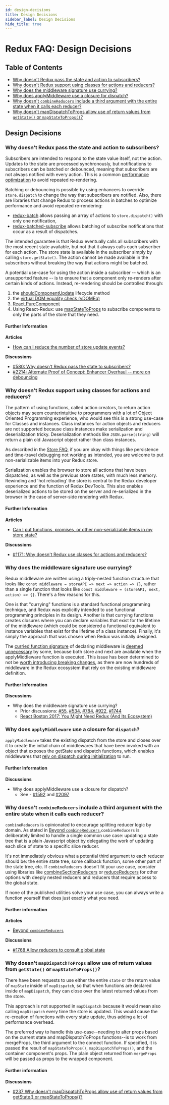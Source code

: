 ```yaml
---
id: design-decisions
title: Design Decisions
sidebar_label: Design Decisions
hide_title: true
---
```


# Redux FAQ: Design Decisions

## Table of Contents

- [Why doesn't Redux pass the state and action to subscribers?](#why-doesnt-redux-pass-the-state-and-action-to-subscribers)
- [Why doesn't Redux support using classes for actions and reducers?](#why-doesnt-redux-support-using-classes-for-actions-and-reducers)
- [Why does the middleware signature use currying?](#why-does-the-middleware-signature-use-currying)
- [Why does applyMiddleware use a closure for dispatch?](#why-does-applymiddleware-use-a-closure-for-dispatch)
- [Why doesn't `combineReducers` include a third argument with the entire state when it calls each reducer?](#why-doesnt-combinereducers-include-a-third-argument-with-the-entire-state-when-it-calls-each-reducer)
- [Why doesn't mapDispatchToProps allow use of return values from `getState()` or `mapStateToProps()`?](#why-doesnt-mapdispatchtoprops-allow-use-of-return-values-from-getstate-or-mapstatetoprops)

## Design Decisions

### Why doesn't Redux pass the state and action to subscribers?

Subscribers are intended to respond to the state value itself, not the action. Updates to the state are processed synchronously, but notifications to subscribers can be batched or debounced, meaning that subscribers are not always notified with every action. This is a common [performance optimization](./Performance.md#performance-update-events) to avoid repeated re-rendering.

Batching or debouncing is possible by using enhancers to override `store.dispatch` to change the way that subscribers are notified. Also, there are libraries that change Redux to process actions in batches to optimize performance and avoid repeated re-rendering:

- [redux-batch](https://github.com/manaflair/redux-batch) allows passing an array of actions to `store.dispatch()` with only one notification,
- [redux-batched-subscribe](https://github.com/tappleby/redux-batched-subscribe) allows batching of subscribe notifications that occur as a result of dispatches.

The intended guarantee is that Redux eventually calls all subscribers with the most recent state available, but not that it always calls each subscriber for each action. The store state is available in the subscriber simply by calling `store.getState()`. The action cannot be made available in the subscribers without breaking the way that actions might be batched.

A potential use-case for using the action inside a subscriber -- which is an unsupported feature -- is to ensure that a component only re-renders after certain kinds of actions. Instead, re-rendering should be controlled through:

1. the [shouldComponentUpdate](https://facebook.github.io/react/docs/react-component.html#shouldcomponentupdate) lifecycle method
2. the [virtual DOM equality check (vDOMEq)](https://facebook.github.io/react/docs/optimizing-performance.html#avoid-reconciliation)
3. [React.PureComponent](https://facebook.github.io/react/docs/optimizing-performance.html#examples)
4. Using React-Redux: use [mapStateToProps](https://github.com/reactjs/react-redux/blob/master/docs/api.md#connectmapstatetoprops-mapdispatchtoprops-mergeprops-options) to subscribe components to only the parts of the store that they need.

#### Further Information

**Articles**

- [How can I reduce the number of store update events?](./Performance.md#performance-update-events)

**Discussions**

- [#580: Why doesn't Redux pass the state to subscribers?](https://github.com/reactjs/redux/issues/580)
- [#2214: Alternate Proof of Concept: Enhancer Overhaul -- more on debouncing](https://github.com/reactjs/redux/pull/2214)

### Why doesn't Redux support using classes for actions and reducers?

The pattern of using functions, called action creators, to return action objects may seem counterintuitive to programmers with a lot of Object Oriented Programming experience, who would see this is a strong use-case for Classes and instances. Class instances for action objects and reducers are not supported because class instances make serialization and deserialization tricky. Deserialization methods like `JSON.parse(string)` will return a plain old Javascript object rather than class instances.

As described in the [Store FAQ](./OrganizingState.md#organizing-state-non-serializable), if you are okay with things like persistence and time-travel debugging not working as intended, you are welcome to put non-serializable items into your Redux store.

Serialization enables the browser to store all actions that have been dispatched, as well as the previous store states, with much less memory. Rewinding and 'hot reloading' the store is central to the Redux developer experience and the function of Redux DevTools. This also enables deserialized actions to be stored on the server and re-serialized in the browser in the case of server-side rendering with Redux.

#### Further Information

**Articles**

- [Can I put functions, promises, or other non-serializable items in my store state?](./OrganizingState.md#organizing-state-non-serializable)

**Discussions**

- [#1171: Why doesn't Redux use classes for actions and reducers?](https://github.com/reactjs/redux/issues/1171#issuecomment-196819727)

### Why does the middleware signature use currying?

Redux middleware are written using a triply-nested function structure that looks like `const middleware = storeAPI => next => action => {}`, rather than a single function that looks like `const middleware = (storeAPI, next, action) => {}`. There's a few reasons for this.

One is that "currying" functions is a standard functional programming technique, and Redux was explicitly intended to use functional programming principles in its design. Another is that currying functions creates closures where you can declare variables that exist for the lifetime of the middleware (which could be considered a functional equivalent to instance variables that exist for the lifetime of a class instance). Finally, it's simply the approach that was chosen when Redux was initially designed.

The [curried function signature](https://github.com/reactjs/redux/issues/1744) of declaring middleware is [deemed unnecessary](https://github.com/reactjs/redux/pull/784) by some, because both store and next are available when the applyMiddleware function is executed. This issue has been determined to not be [worth introducing breaking changes](https://github.com/reactjs/redux/issues/1744), as there are now hundreds of middleware in the Redux ecosystem that rely on the existing middleware definition.

#### Further Information

**Discussions**

- Why does the middleware signature use currying?
  - Prior discussions: [#55](https://github.com/reactjs/redux/pull/55), [#534](https://github.com/reactjs/redux/issues/534), [#784](https://github.com/reactjs/redux/pull/784), [#922](https://github.com/reactjs/redux/issues/922), [#1744](https://github.com/reactjs/redux/issues/1744)
  - [React Boston 2017: You Might Need Redux (And Its Ecosystem)](http://blog.isquaredsoftware.com/2017/09/presentation-might-need-redux-ecosystem/)

### Why does `applyMiddleware` use a closure for `dispatch`?

`applyMiddleware` takes the existing dispatch from the store and closes over it to create the initial chain of middlewares that have been invoked with an object that exposes the getState and dispatch functions, which enables middlewares that [rely on dispatch during initialization](https://github.com/reactjs/redux/pull/1592) to run.

#### Further Information

**Discussions**

- Why does applyMiddleware use a closure for dispatch?
  - See - [#1592](https://github.com/reactjs/redux/pull/1592) and [#2097](https://github.com/reactjs/redux/issues/2097)

### Why doesn't `combineReducers` include a third argument with the entire state when it calls each reducer?

`combineReducers` is opinionated to encourage splitting reducer logic by domain. As stated in [Beyond `combineReducers`](../recipes/structuring-reducers/BeyondCombineReducers.md),`combineReducers` is deliberately limited to handle a single common use case: updating a state tree that is a plain Javascript object by delegating the work of updating each slice of state to a specific slice reducer.

It's not immediately obvious what a potential third argument to each reducer should be: the entire state tree, some callback function, some other part of the state tree, etc. If `combineReducers` doesn't fit your use case, consider using libraries like [combineSectionReducers](https://github.com/ryo33/combine-section-reducers) or [reduceReducers](https://github.com/acdlite/reduce-reducers) for other options with deeply nested reducers and reducers that require access to the global state.

If none of the published utilities solve your use case, you can always write a function yourself that does just exactly what you need.

#### Further information

**Articles**

- [Beyond `combineReducers`](../recipes/structuring-reducers/BeyondCombineReducers.md)

**Discussions**

- [#1768 Allow reducers to consult global state](https://github.com/reactjs/redux/pull/1768)

### Why doesn't `mapDispatchToProps` allow use of return values from `getState()` or `mapStateToProps()`?

There have been requests to use either the entire `state` or the return value of `mapState` inside of `mapDispatch`, so that when functions are declared inside of `mapDispatch`, they can close over the latest returned values from the store.

This approach is not supported in `mapDispatch` because it would mean also calling `mapDispatch` every time the store is updated. This would cause the re-creation of functions with every state update, thus adding a lot of performance overhead.

The preferred way to handle this use-case--needing to alter props based on the current state and mapDispatchToProps functions--is to work from mergeProps, the third argument to the connect function. If specified, it is passed the result of `mapStateToProps()`, `mapDispatchToProps()`, and the container component's props. The plain object returned from `mergeProps` will be passed as props to the wrapped component.

#### Further information

**Discussions**

- [#237 Why doesn't mapDispatchToProps allow use of return values from getState() or mapStateToProps()?](https://github.com/reactjs/react-redux/issues/237)
